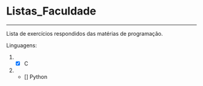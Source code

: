 # Listas_Faculdade
***
 Lista de exercícios respondidos das matérias de programação.

Linguagens:
1. - [x] C
2. - [] Python
